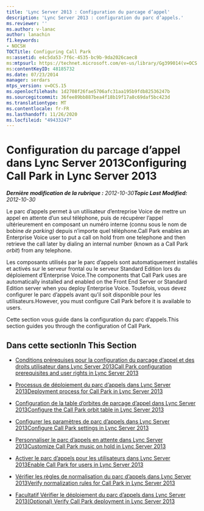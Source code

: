 ```yaml
---
title: 'Lync Server 2013 : Configuration du parcage d’appel'
description: 'Lync Server 2013 : configuration du parc d’appels.'
ms.reviewer: ''
ms.author: v-lanac
author: lanachin
f1.keywords:
- NOCSH
TOCTitle: Configuring Call Park
ms:assetid: e4c5da53-7f6c-4535-bc9b-9da2026caec8
ms:mtpsurl: https://technet.microsoft.com/en-us/library/Gg399014(v=OCS.15)
ms:contentKeyID: 48185732
ms.date: 07/23/2014
manager: serdars
mtps_version: v=OCS.15
ms.openlocfilehash: 1d2708f26fae5706afc31aa195b9fdb82536247b
ms.sourcegitcommit: 36fee89bb887bea4f18b19f17a8c69daf5bc423d
ms.translationtype: MT
ms.contentlocale: fr-FR
ms.lasthandoff: 11/26/2020
ms.locfileid: "49433247"
---
```

# <a name="configuring-call-park-in-lync-server-2013"></a><span data-ttu-id="1dc1a-103">Configuration du parcage d’appel dans Lync Server 2013</span><span class="sxs-lookup"><span data-stu-id="1dc1a-103">Configuring Call Park in Lync Server 2013</span></span>

<div data-xmlns="http://www.w3.org/1999/xhtml">

<div class="topic" data-xmlns="http://www.w3.org/1999/xhtml" data-msxsl="urn:schemas-microsoft-com:xslt" data-cs="https://msdn.microsoft.com/">

<div data-asp="https://msdn2.microsoft.com/asp">



</div>

<div id="mainSection">

<div id="mainBody"><span data-ttu-id="1dc1a-104">

<span> </span></span><span class="sxs-lookup"><span data-stu-id="1dc1a-104">

<span> </span></span></span>

<span data-ttu-id="1dc1a-105">_**Dernière modification de la rubrique :** 2012-10-30_</span><span class="sxs-lookup"><span data-stu-id="1dc1a-105">_**Topic Last Modified:** 2012-10-30_</span></span>

<span data-ttu-id="1dc1a-106">Le parc d’appels permet à un utilisateur d’entreprise Voice de mettre un appel en attente d’un seul téléphone, puis de récupérer l’appel ultérieurement en composant un numéro interne (connu sous le nom de bobine *de parking)* depuis n’importe quel téléphone.</span><span class="sxs-lookup"><span data-stu-id="1dc1a-106">Call Park enables an Enterprise Voice user to put a call on hold from one telephone and then retrieve the call later by dialing an internal number (known as a Call Park *orbit*) from any telephone.</span></span>

<span data-ttu-id="1dc1a-107">Les composants utilisés par le parc d’appels sont automatiquement installés et activés sur le serveur frontal ou le serveur Standard Edition lors du déploiement d’Enterprise Voice.</span><span class="sxs-lookup"><span data-stu-id="1dc1a-107">The components that Call Park uses are automatically installed and enabled on the Front End Server or Standard Edition server when you deploy Enterprise Voice.</span></span> <span data-ttu-id="1dc1a-108">Toutefois, vous devez configurer le parc d’appels avant qu’il soit disponible pour les utilisateurs.</span><span class="sxs-lookup"><span data-stu-id="1dc1a-108">However, you must configure Call Park before it is available to users.</span></span>

<span data-ttu-id="1dc1a-109">Cette section vous guide dans la configuration du parc d’appels.</span><span class="sxs-lookup"><span data-stu-id="1dc1a-109">This section guides you through the configuration of Call Park.</span></span>

<div>

## <a name="in-this-section"></a><span data-ttu-id="1dc1a-110">Dans cette section</span><span class="sxs-lookup"><span data-stu-id="1dc1a-110">In This Section</span></span>

  - [<span data-ttu-id="1dc1a-111">Conditions prérequises pour la configuration du parcage d’appel et des droits utilisateur dans Lync Server 2013</span><span class="sxs-lookup"><span data-stu-id="1dc1a-111">Call Park configuration prerequisites and user rights in Lync Server 2013</span></span>](lync-server-2013-call-park-configuration-prerequisites-and-user-rights.md)

  - [<span data-ttu-id="1dc1a-112">Processus de déploiement du parc d’appels dans Lync Server 2013</span><span class="sxs-lookup"><span data-stu-id="1dc1a-112">Deployment process for Call Park in Lync Server 2013</span></span>](lync-server-2013-deployment-process-for-call-park.md)

  - [<span data-ttu-id="1dc1a-113">Configuration de la table d’orbites de parcage d’appel dans Lync Server 2013</span><span class="sxs-lookup"><span data-stu-id="1dc1a-113">Configure the Call Park orbit table in Lync Server 2013</span></span>](lync-server-2013-configure-the-call-park-orbit-table.md)

  - [<span data-ttu-id="1dc1a-114">Configurer les paramètres de parc d’appels dans Lync Server 2013</span><span class="sxs-lookup"><span data-stu-id="1dc1a-114">Configure Call Park settings in Lync Server 2013</span></span>](lync-server-2013-configure-call-park-settings.md)

  - [<span data-ttu-id="1dc1a-115">Personnaliser le parc d’appels en attente dans Lync Server 2013</span><span class="sxs-lookup"><span data-stu-id="1dc1a-115">Customize Call Park music on hold in Lync Server 2013</span></span>](lync-server-2013-customize-call-park-music-on-hold.md)

  - [<span data-ttu-id="1dc1a-116">Activer le parc d’appels pour les utilisateurs dans Lync Server 2013</span><span class="sxs-lookup"><span data-stu-id="1dc1a-116">Enable Call Park for users in Lync Server 2013</span></span>](lync-server-2013-enable-call-park-for-users.md)

  - [<span data-ttu-id="1dc1a-117">Vérifier les règles de normalisation du parc d’appels dans Lync Server 2013</span><span class="sxs-lookup"><span data-stu-id="1dc1a-117">Verify normalization rules for Call Park in Lync Server 2013</span></span>](lync-server-2013-verify-normalization-rules-for-call-park.md)

  - [<span data-ttu-id="1dc1a-118">Facultatif Vérifier le déploiement du parc d’appels dans Lync Server 2013</span><span class="sxs-lookup"><span data-stu-id="1dc1a-118">(Optional) Verify Call Park deployment in Lync Server 2013</span></span>](lync-server-2013-optional-verify-call-park-deployment.md)

<span data-ttu-id="1dc1a-119"></div>

</div>

<span> </span>

</div>

</div>

</span><span class="sxs-lookup"><span data-stu-id="1dc1a-119"></div>

</div>

<span> </span>

</div>

</div>

</span></span></div>

